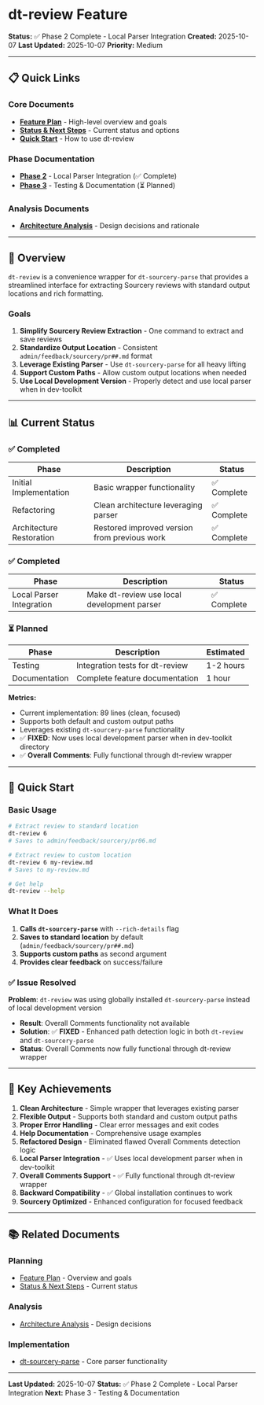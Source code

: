 # dt-review Feature

**Status:** ✅ Phase 2 Complete - Local Parser Integration
**Created:** 2025-10-07
**Last Updated:** 2025-10-07
**Priority:** Medium

---

## 📋 Quick Links

### Core Documents
- **[Feature Plan](feature-plan.md)** - High-level overview and goals
- **[Status & Next Steps](status-and-next-steps.md)** - Current status and options
- **[Quick Start](quick-start.md)** - How to use dt-review

### Phase Documentation
- **[Phase 2](phase-2.md)** - Local Parser Integration (✅ Complete)
- **[Phase 3](phase-3.md)** - Testing & Documentation (⏳ Planned)

### Analysis Documents
- **[Architecture Analysis](architecture-analysis.md)** - Design decisions and rationale

---

## 🎯 Overview

`dt-review` is a convenience wrapper for `dt-sourcery-parse` that provides a streamlined interface for extracting Sourcery reviews with standard output locations and rich formatting.

### Goals

1. **Simplify Sourcery Review Extraction** - One command to extract and save reviews
2. **Standardize Output Location** - Consistent `admin/feedback/sourcery/pr##.md` format
3. **Leverage Existing Parser** - Use `dt-sourcery-parse` for all heavy lifting
4. **Support Custom Paths** - Allow custom output locations when needed
5. **Use Local Development Version** - Properly detect and use local parser when in dev-toolkit

---

## 📊 Current Status

### ✅ Completed

| Phase | Description | Status |
|-------|-------------|--------|
| Initial Implementation | Basic wrapper functionality | ✅ Complete |
| Refactoring | Clean architecture leveraging parser | ✅ Complete |
| Architecture Restoration | Restored improved version from previous work | ✅ Complete |

### ✅ Completed

| Phase | Description | Status |
|-------|-------------|--------|
| Local Parser Integration | Make dt-review use local development parser | ✅ Complete |

### ⏳ Planned

| Phase | Description | Estimated |
|-------|-------------|-----------|
| Testing | Integration tests for dt-review | 1-2 hours |
| Documentation | Complete feature documentation | 1 hour |

**Metrics:**
- Current implementation: 89 lines (clean, focused)
- Supports both default and custom output paths
- Leverages existing `dt-sourcery-parse` functionality
- ✅ **FIXED**: Now uses local development parser when in dev-toolkit directory
- ✅ **Overall Comments**: Fully functional through dt-review wrapper

---

## 🚀 Quick Start

### Basic Usage

```bash
# Extract review to standard location
dt-review 6
# Saves to admin/feedback/sourcery/pr06.md

# Extract review to custom location
dt-review 6 my-review.md
# Saves to my-review.md

# Get help
dt-review --help
```

### What It Does

1. **Calls `dt-sourcery-parse`** with `--rich-details` flag
2. **Saves to standard location** by default (`admin/feedback/sourcery/pr##.md`)
3. **Supports custom paths** as second argument
4. **Provides clear feedback** on success/failure

### ✅ Issue Resolved

**Problem**: `dt-review` was using globally installed `dt-sourcery-parse` instead of local development version
- **Result**: Overall Comments functionality not available
- **Solution**: ✅ **FIXED** - Enhanced path detection logic in both `dt-review` and `dt-sourcery-parse`
- **Status**: Overall Comments now fully functional through dt-review wrapper

---

## 🎊 Key Achievements

1. **Clean Architecture** - Simple wrapper that leverages existing parser
2. **Flexible Output** - Supports both standard and custom output paths
3. **Proper Error Handling** - Clear error messages and exit codes
4. **Help Documentation** - Comprehensive usage examples
5. **Refactored Design** - Eliminated flawed Overall Comments detection logic
6. **Local Parser Integration** - ✅ Uses local development parser when in dev-toolkit
7. **Overall Comments Support** - ✅ Fully functional through dt-review wrapper
8. **Backward Compatibility** - ✅ Global installation continues to work
9. **Sourcery Optimized** - Enhanced configuration for focused feedback

---

## 📚 Related Documents

### Planning
- [Feature Plan](feature-plan.md) - Overview and goals
- [Status & Next Steps](status-and-next-steps.md) - Current status

### Analysis
- [Architecture Analysis](architecture-analysis.md) - Design decisions

### Implementation
- [dt-sourcery-parse](../sourcery-overall-comments/) - Core parser functionality

---

**Last Updated:** 2025-10-07
**Status:** ✅ Phase 2 Complete - Local Parser Integration
**Next:** Phase 3 - Testing & Documentation
